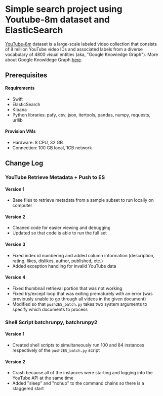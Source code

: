 # Simple search project using Youtube-8m dataset and ElasticSearch

[YouTube-8m](https://research.google.com/youtube8m/) dataset is a large-scale labeled video collection that consists of 8 million YouTube video IDs and associated labels from a diverse vocabulary of 4800 visual entities (aka, "Google Knowledge Graph"). More about Google Knowldege Graph [here](https://www.google.com/intl/bn/insidesearch/features/search/knowledge.html). 

## Prerequisites
#### Requirements
* Swift
* ElasticSearch
* Kibana 
* Python libraries: pafy, csv, json, itertools, pandas, numpy, requests, urllib

#### Provision VMs
* Hardware: 8 CPU, 32 GB
* Connection: 100 GB local, 1GB network

## Change Log

### YouTube Retrieve Metadata + Push to ES

#### Version 1
* Base files to retrieve metadata from a sample subset to run locally on computer

#### Version 2
* Cleaned code for easier viewing and debugging
* Updated so that code is able to run the full set

#### Version 3
* Fixed index id numbering and added column information (description, rating, likes, dislikes, author, published, etc.)
* Added exception handling for invalid YouTube data

#### Version 4
* Fixed thumbnail retrieval portion that was not working
* Fixed try/except loop that was exiting prematurely with an error (was previously unable to go through all videos in the given document)
* Modified so that `push2ES_batch.py` takes two system arguments to specify which documents to process


### Shell Script batchrunpy, batchrunpy2

#### Version 1
* Created shell scripts to simultaneously run 100 and 84 instances respectively of the `push2ES_batch.py` script 

#### Version 2
* Crash because all of the instances were starting and logging into the YouTube API at the same time
* Added "sleep" and "nohup" to the command chains so there is a staggered start

